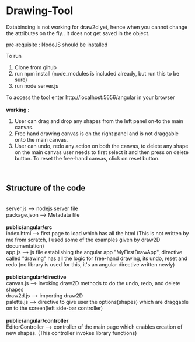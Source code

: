 # Drawing-Tool
Databinding is not working for draw2d yet, hence when you cannot change the attributes on the fly.. it does not get saved in the object.

pre-requisite : NodeJS should be installed

To run
1. Clone from gihub
2. run npm install (node_modules is included already, but run this to be sure)
3. run node server.js

To access the tool enter http://localhost:5656/angular in your browser <br>
<br>
<b>working : </b><br>
1. User can drag and drop any shapes from the left panel on-to the main canvas. <br>
2. Free hand drawing canvas is on the right panel and is not draggable onto the main canvas. <br>
3. User can undo, redo any action on both the canvas, to delete any shape on the main canvas user needs to first select it and then press on delete button. To reset the free-hand canvas, click on reset button.<br>
<br>

<h2>Structure of the code</h2>
<br>
server.js --> nodejs server file<br>
package.json --> Metadata file<br>
<br>
<b>public/angular/src</b> <br>
    index.html --> first page to load which has all the html (This is not written by me from scratch, I used some of the examples given by draw2D documentation) <br>
    app.js --> js file establishing the angular app "MyFirstDrawApp", directive called "drawing" has all the logic for free-hand drawing, its undo, reset and redo (no library is used for this, it's an angular directive written newly)<br>
<br>
<b>public/angular/directive</b><br>
    canvas.js --> invoking draw2D methods to do the undo, redo, and delete shapes <br>
    draw2d.js --> importing draw2D<br>
    palette.js --> directive to give user the options(shapes) which are draggable on to the screen(left side-bar controller)<br>
 <br>
<b>public/angular/controller</b><br>
   EditorController --> controller of the main page which enables creation of new shapes. (This controller invokes library functions)<br>
 <br>
